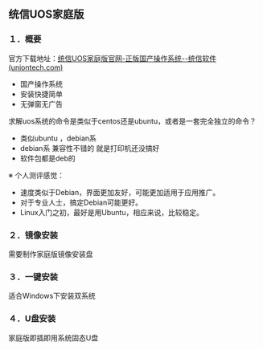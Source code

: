 ## 统信UOS家庭版

### １．概要

官方下载地址：[统信UOS家庭版官网-正版国产操作系统--统信软件 (uniontech.com)](https://home.uniontech.com/)

- 国产操作系统
- 安装快捷简单
- 无弹窗无广告

求解uos系统的命令是类似于centos还是ubuntu，或者是一套完全独立的命令？

- 类似ubuntu ，debian系
- debian系 兼容性不错的 就是打印机还没搞好
- 软件包都是deb的

※ 个人测评感觉：

- 速度类似于Debian，界面更加友好，可能更加适用于应用推广。
- 对于专业人士，搞定Debian可能更好。
- Linux入门之初，最好是用Ubuntu，相应来说，比较稳定。

### ２．镜像安装

需要制作家庭版镜像安装盘



### ３．一键安装

适合Windows下安装双系统



### ４．U盘安装

家庭版即插即用系统固态U盘